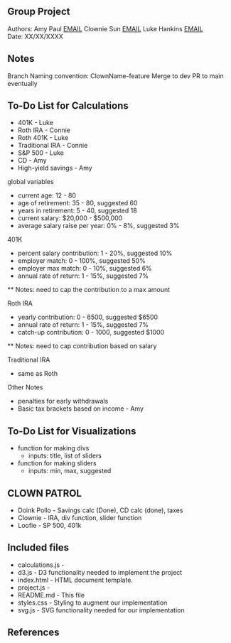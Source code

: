 Group Project
------------

Authors: Amy Paul [EMAIL](mailto:amypaul@arizona.edu) Clownie Sun [EMAIL](mailto:conniesun@arizona.edu)     Luke Hankins [EMAIL](mailto:lwhankins@arizona.edu)  
Date: XX/XX/XXXX


## Notes

Branch Naming convention: ClownName-feature
Merge to dev
PR to main eventually

## To-Do List for Calculations
* 401K - Luke
* Roth IRA - Connie
* Roth 401K - Luke
* Traditional IRA - Connie
* S&P 500 - Luke
* CD - Amy
* High-yield savings - Amy

global variables
* current age: 12 - 80
* age of retirement: 35 - 80, suggested 60
* years in retirement: 5 - 40, suggested 18
* current salary: $20,000 - $500,000
* average salary raise per year: 0% - 8%, suggested 3%

401K
* percent salary contribution: 1 - 20%, suggested 10%
* employer match: 0 - 100%, suggested 50%
* employer max match: 0 - 10%, suggested 6%
* annual rate of return: 1 - 15%, suggested 7%

** Notes: need to cap the contribution to a max amount

Roth IRA
* yearly contribution: 0 - 6500, suggested $6500
* annual rate of return: 1 - 15%, suggested 7%
* catch-up contribution: 0 - 1000, suggested $1000

** Notes: need to cap contribution based on salary

Traditional IRA
* same as Roth

Other Notes
* penalties for early withdrawals
* Basic tax brackets based on income - Amy


## To-Do List for Visualizations
* function for making divs
  * inputs: title, list of sliders
* function for making sliders
  * inputs: min, max, suggested


## CLOWN PATROL
* Doink Pollo - Savings calc (Done), CD calc (done), taxes
* Clownie - IRA, div function, slider function
* Loofie - SP 500, 401k


## Included files

* calculations.js   - 
* d3.js             - D3 functionality needed to implement the project
* index.html        - HTML document template. 
* project.js        - 
* README.md         - This file
* styles.css        - Styling to augment our implementation
* svg.js            - SVG functionality needed for our implementation


## References
